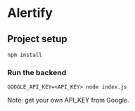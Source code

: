 # Alertify

## Project setup
```
npm install
```

### Run the backend
```
GOOGLE_API_KEY=<API_KEY> node index.js
```

Note: get your own API_KEY from Google.